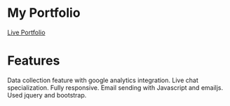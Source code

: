 # My Portfolio
[Live Portfolio](https://omeryusufsorhun.github.io/)

# Features
Data collection feature with google analytics integration.
Live chat specialization.
Fully responsive.
Email sending with Javascript and emailjs.
Used jquery and bootstrap.
